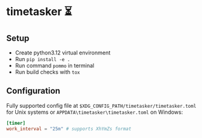 # timetasker ⏳ 

## Setup
* Create python3.12 virtual environment
* Run `pip install -e .`
* Run command `pommo` in terminal
* Run build checks with `tox`

## Configuration
Fully supported config file at `$XDG_CONFIG_PATH/timetasker/timetasker.toml` for Unix systems or `APPDATA\timetasker\timetasker.toml` on Windows:

```toml
[timer]
work_interval = "25m" # supports XhYmZs format
```
